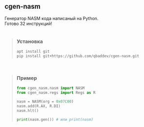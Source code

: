 ## cgen-nasm
 Генератор NASM кода написаный на Python.<br>
 Готово 32 инструкций!<br>
 <br>

> ### Установка
> ```bash
> apt install git
> pip install git+https://github.com/qbaddev/cgen-nasm.git
> ```
<br>

> ### Пример
> ```python
> from cgen_nasm.nasm import NASM
> from cgen_nasm.regs import Regs as R
>
> nasm = NASM(org = 0x07C00)
> nasm.add(R.AX, R.DI)
> nasm.hlt()
>
> print(nasm.gen()) # или print(nasm)
> ```
